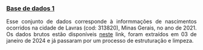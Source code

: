 
### [Base de dados 1](#)
<p align="justify">
Esse conjunto de dados corresponde à informmações de nascimentos ocorridos na cidade de Lavras (cod: 313820), Minas Gerais, no ano de 2021. Os dados brutos estão disponíveis <a href="https://datasus.saude.gov.br/transferencia-de-arquivos" target="_blank">neste</a> link, foram extraídos em 03 de janeiro de 2024 e já passaram por um processo de estruturação e limpeza. 
</p> 
